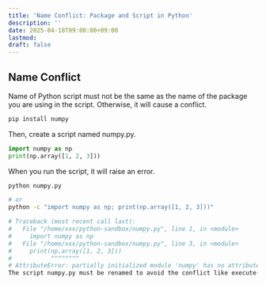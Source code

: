 ```yaml
---
title: 'Name Conflict: Package and Script in Python'
description: ''
date: 2025-04-18T09:00:00+09:00
lastmod: 
draft: false
---
```


## Name Conflict

Name of Python script must not be the same as the name of the package you are using in the script. Otherwise, it will cause a conflict.

```bash
pip install numpy
```

Then, create a script named numpy.py.

```python
import numpy as np
print(np.array([1, 2, 3]))
```

When you run the script, it will raise an error.

```bash
python numpy.py

# or
python -c "import numpy as np; print(np.array([1, 2, 3]))"

# Traceback (most recent call last):
#   File "/home/xxx/python-sandbox/numpy.py", line 1, in <module>
#     import numpy as np
#   File "/home/xxx/python-sandbox/numpy.py", line 3, in <module>
#     print(np.array([1, 2, 3]))
#           ^^^^^^^^
# AttributeError: partially initialized module 'numpy' has no attribute 'array' (most likely due to a circular import)
The script numpy.py must be renamed to avoid the conflict like execute-numpy.py.
```
